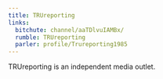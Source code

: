 ```yaml
---
title: TRUreporting
links:
  bitchute: channel/aaTDlvuIAMBx/
  rumble: TRUreporting
  parler: profile/Trureporting1985
---
```


TRUreporting is an independent media outlet.
